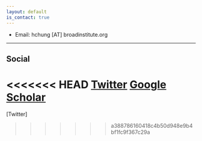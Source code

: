 ```yaml
---
layout: default
is_contact: true
---
```


* Email: hchung [AT] broadinstitute.org

---

## Social

<<<<<<< HEAD
[Twitter](https://twitter.com/hattaca)
[Google Scholar](https://scholar.google.com/citations?user=kN3O3xsAAAAJ&hl=en)
=======
[Twitter]
>>>>>>> a388786160418c4b50d948e9b4bf1fc9f367c29a
